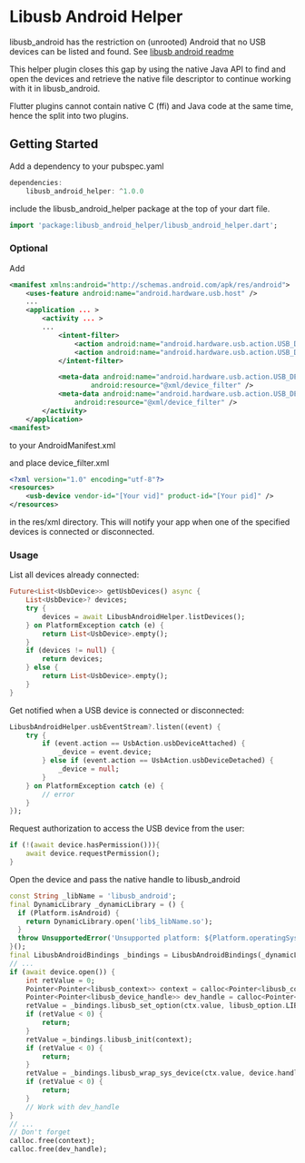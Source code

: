 # Libusb Android Helper

libusb_android has the restriction on (unrooted) Android that no USB devices can be listed and found. 
See [libusb android readme](https://github.com/libusb/libusb/blob/master/android/README)

This helper plugin closes this gap by using the native Java API to find and open the devices and retrieve the native file descriptor to continue working with it in libusb_android.

Flutter plugins cannot contain native C (ffi) and Java code at the same time, hence the split into two plugins.

## Getting Started

Add a dependency to your pubspec.yaml

```dart
dependencies:
	libusb_android_helper: ^1.0.0
```

include the libusb_android_helper package at the top of your dart file.

```dart
import 'package:libusb_android_helper/libusb_android_helper.dart';
```

### Optional

Add
```xml
<manifest xmlns:android="http://schemas.android.com/apk/res/android">
    <uses-feature android:name="android.hardware.usb.host" />
    ...
    <application ... >
        <activity ... >
        ...
            <intent-filter>
                <action android:name="android.hardware.usb.action.USB_DEVICE_ATTACHED"/>
                <action android:name="android.hardware.usb.action.USB_DEVICE_DETACHED"/>
            </intent-filter>

            <meta-data android:name="android.hardware.usb.action.USB_DEVICE_ATTACHED"
                    android:resource="@xml/device_filter" />
            <meta-data android:name="android.hardware.usb.action.USB_DEVICE_DETACHED"
                android:resource="@xml/device_filter" />
        </activity>
    </application>
<manifest>
```
to your AndroidManifest.xml

and place device_filter.xml
```xml
<?xml version="1.0" encoding="utf-8"?>
<resources>
    <usb-device vendor-id="[Your vid]" product-id="[Your pid]" />
</resources>
```
in the res/xml directory. This will notify your app when one of the specified devices
is connected or disconnected.

### Usage

List all devices already connected:

```dart
Future<List<UsbDevice>> getUsbDevices() async {
    List<UsbDevice>? devices;
    try {
        devices = await LibusbAndroidHelper.listDevices();
    } on PlatformException catch (e) {
        return List<UsbDevice>.empty();
    }
    if (devices != null) {
        return devices;
    } else {
        return List<UsbDevice>.empty();
    }
}
```

Get notified when a USB device is connected or disconnected:
```dart
LibusbAndroidHelper.usbEventStream?.listen((event) {
    try {
        if (event.action == UsbAction.usbDeviceAttached) {
            _device = event.device;
        } else if (event.action == UsbAction.usbDeviceDetached) {
            _device = null;
        }
    } on PlatformException catch (e) {
        // error
    }
});
```

Request authorization to access the USB device from the user:
```dart
if (!(await device.hasPermission())){
    await device.requestPermission();
}
```

Open the device and pass the native handle to libusb_android
```dart
const String _libName = 'libusb_android';
final DynamicLibrary _dynamicLibrary = () {
  if (Platform.isAndroid) {
    return DynamicLibrary.open('lib$_libName.so');
  }
  throw UnsupportedError('Unsupported platform: ${Platform.operatingSystem}');
}();
final LibusbAndroidBindings _bindings = LibusbAndroidBindings(_dynamicLibrary);
// ...
if (await device.open()) {
    int retValue = 0;
    Pointer<Pointer<libusb_context>> context = calloc<Pointer<libusb_context>>();
    Pointer<Pointer<libusb_device_handle>> dev_handle = calloc<Pointer<libusb_device_handle>>();
    retValue = _bindings.libusb_set_option(ctx.value, libusb_option.LIBUSB_OPTION_NO_DEVICE_DISCOVERY);
    if (retValue < 0) {
        return;
    }
    retValue =_bindings.libusb_init(context);
    if (retValue < 0) {
        return;
    }
    retValue = _bindings.libusb_wrap_sys_device(ctx.value, device.handle, dev_handle);
    if (retValue < 0) {
        return;
    }
    // Work with dev_handle
}
// ...
// Don't forget
calloc.free(context);
calloc.free(dev_handle);
```
